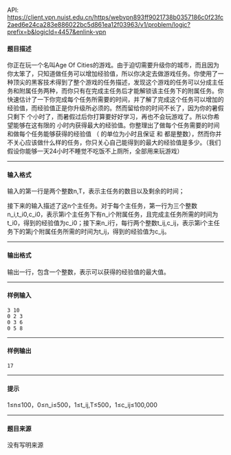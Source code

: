 API: https://client.vpn.nuist.edu.cn/https/webvpn893ff9021738b0357186c0f23fc2aed6e24ca283e886022bc5d861ea12f03963/v1/problem/logic?prefix=b&logicId=4457&enlink-vpn

#### 题目描述

你正在玩一个名叫Age Of Cities的游戏。由于迫切需要升级你的城市，而且因为你太笨了，只知道做任务可以增加经验值，所以你决定去做游戏任务。你使用了一种顶尖的黑客技术得到了整个游戏的任务描述，发现这个游戏的任务可以分成主任务和附属任务两种，而你只有在完成主任务后才能解锁该主任务下的附属任务。你快速估计了一下你完成每个任务所需要的时间，并了解了完成这个任务可以增加的经验值，而经验值正是你升级所必须的。然而留给你的时间不长了，因为你的暑假只剩下 个小时了，而暑假过后你打算要好好学习，再也不会玩游戏了。所以你希望能够在这有限的 小时内获得最大的经验值。你整理出了做每个任务需要的时间 和做每个任务能够获得的经验值 （ 的单位为小时且保证 和 都是整数），然而你并不关心应该做什么样的任务，你只关心自己能得到的最大的经验值是多少。（我们假设你能够一天24小时不睡觉不吃饭不上厕所，全部用来玩游戏）

---

#### 输入格式

输入的第一行是两个整数n,T，表示主任务的数目以及剩余的时间；

接下来的输入描述了这n个主任务。对于每个主任务，第一行为三个整数n\_i,t\_i0,c\_i0，表示第i个主任务下有n\_i个附属任务，且完成主任务所需的时间为t\_i0，得到的经验值为c\_i0；接下来n\_i行，每行两个整数t\_ij,c\_ij，表示第i个主任务下的第j个附属任务所需的时间为t\_ij，得到的经验值为c\_ij。

---

#### 输出格式

输出一行，包含一个整数，表示可以获得的经验值的最大值。

---

#### 样例输入
```
3 10
0 2 3
0 3 6
0 5 8

```

---

#### 样例输出
```
17
```

---

#### 提示

1≤n≤100，0≤n\_i≤500，1≤t\_ij,T≤500，1≤c\_ij≤100,000

---

#### 题目来源

没有写明来源